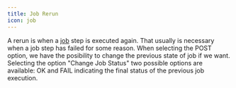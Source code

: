 ```yaml
---
title: Job Rerun
icon: job
---
```


A rerun is when a [job](concepts/job) step is executed again.
That usually is necessary when a job step has failed for some reason.
When selecting the POST option, we have the posibility to change the
previous state of job if we want. Selecting the option "Change Job Status"
two possible options are available: OK and FAIL indicating the final status
of the previous job execution.
